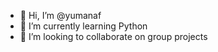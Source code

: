 - 👋 Hi, I’m @yumanaf
- 🌱 I’m currently learning Python
- 💞️ I’m looking to collaborate on group projects 


<!---
yumanaf/yumanaf is a ✨ special ✨ repository because its `README.md` (this file) appears on your GitHub profile.
You can click the Preview link to take a look at your changes.
--->

